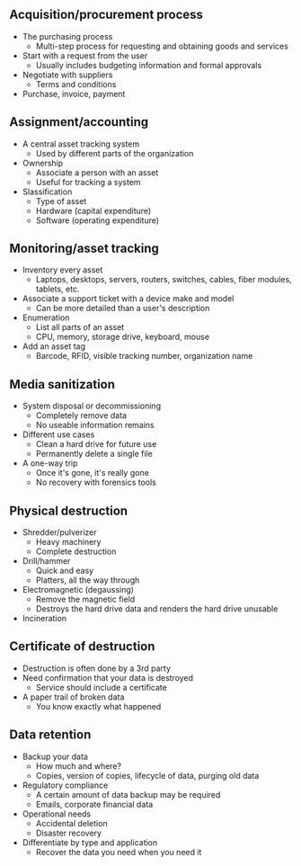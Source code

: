 ## Acquisition/procurement process
- The purchasing process
	- Multi-step process for requesting and obtaining goods and services
- Start with a request from the user
	- Usually includes budgeting information and formal approvals
- Negotiate with suppliers
	- Terms and conditions
- Purchase, invoice, payment
## Assignment/accounting
- A central asset tracking system
	- Used by different parts of the organization
- Ownership
	- Associate a person with an asset
	- Useful for tracking a system
- Slassification
	- Type of asset
	- Hardware (capital expenditure)
	- Software (operating expenditure)
## Monitoring/asset tracking
- Inventory every asset
	- Laptops, desktops, servers, routers, switches, cables, fiber modules, tablets, etc.
- Associate a support ticket with a device make and model
	- Can be more detailed than a user's description
- Enumeration
	- List all parts of an asset
	- CPU, memory, storage drive, keyboard, mouse
- Add an asset tag
	- Barcode, RFID, visible tracking number, organization name
## Media sanitization
- System disposal or decommissioning
	- Completely remove data
	- No useable information remains
- Different use cases
	- Clean a hard drive for future use
	- Permanently delete a single file
- A one-way trip
	- Once it's gone, it's really gone
	- No recovery with forensics tools
## Physical destruction
- Shredder/pulverizer
	- Heavy machinery
	- Complete destruction
- Drill/hammer
	- Quick and easy
	- Platters, all the way through
- Electromagnetic (degaussing)
	- Remove the magnetic field
	- Destroys the hard drive data and renders the hard drive unusable
- Incineration
## Certificate of destruction
- Destruction is often done by a 3rd party
- Need confirmation that your data is destroyed
	- Service should include a certificate
- A paper trail of broken data
	- You know exactly what happened
## Data retention
- Backup your data
	- How much and where?
	- Copies, version of copies, lifecycle of data, purging old data
- Regulatory compliance
	- A certain amount of data backup may be required
	- Emails, corporate financial data
- Operational needs
	- Accidental deletion
	- Disaster recovery
- Differentiate by type and application
	- Recover the data you need when you need it